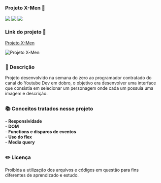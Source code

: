 ### Projeto X-Men 🦸

<div style="display: inline_block">

<img src="https://img.shields.io/badge/html5-%23E34F26.svg?style=for-the-badge&logo=html5&logoColor=white" />
<img src="https://img.shields.io/badge/css3-%231572B6.svg?style=for-the-badge&logo=css3&logoColor=white" />
<img src="https://img.shields.io/badge/javascript-%23323330.svg?style=for-the-badge&logo=javascript&logoColor=%23F7DF1E" />

### Link do projeto 🔗

<a href="https://26tassiofernandes.github.io/projeto-x-men/" rel="external">Projeto X-Men</a> <br>

<img alt="Projeto X-Men" src="https://github.com/26Tassiofernandes/projeto-x-men/assets/86972667/b117cbf7-0fee-4ea3-89db-d854f4cb5347">

</div>


##

### 📜 Descrição 
<p>
Projeto desenvolvido na semana do zero ao programador contratado do canal do Youtube Dev em dobro, o objetivo era desenvolver uma interface que
consistia em selecionar um personagem onde cada um possuia uma imagem e descrição.
</p>

##

### 📚 Conceitos tratados nesse projeto
<p>
- <strong>Responsividade</strong> <br>
- <strong>DOM</strong> <br>
- <strong>Functions e disparos de eventos</strong> <br>
- <strong>Uso do flex</strong> <br>
- <strong>Media query</strong>
  
</p>

##

### ✏️ Licença 
<p>Proibida a utilização dos arquivos e códigos em questão para fins diferentes de aprendizado e estudo.</p>

##
